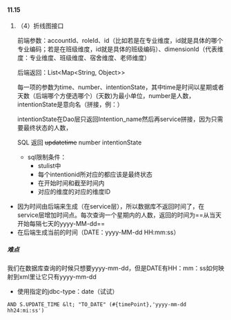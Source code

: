 #### 11.15

1. （4）折线图接口

   前端参数：accountId、roleId、id（比如若是在专业维度，id就是具体的哪个专业编码；若是在班级维度，id就是具体的班级编码）、dimensionId（代表维度：专业维度、班级维度、宿舍维度、老师维度）

   后端返回：List<Map<String, Object>>

   每一项的参数为time、number、intentionState，其中time是时间以星期或者天数（后端哪个方便选哪个）(天数)为最小单位，number是人数，intentionState是意向名（拼接，例：）

    

   intentionState在Dao层只返回Intention_name然后再service拼接，因为只需要最终状态的人数，

   SQL  返回   ~~updatetime~~    number  intentionState

   + sql限制条件：
     + stulist中
     + 每个intentionid所对应的都应该是最终状态
     + 在开始时间和截至时间内
     + 对应的维度的对应的维度ID

+ 因为时间由后端来生成（在service层），所以数据库不返回时间了，在service层增加时间点。每次查询一个星期内的人数，返回的时间为==从当天开始每隔七天的yyyy-MM-dd==
+ 在后端生成当前的时间（DATE：yyyy-MM-dd HH:mm:ss）

##### 难点

我们在数据库查询的时候只想要yyyy-mm-dd，但是DATE有HH：mm：ss如何映射到xml里让它只有yyyy-mm-dd

+ 使用指定的jdbc-type：date（试试）



```
AND S.UPDATE_TIME &lt; "TO_DATE" (#{timePoint},'yyyy-mm-dd hh24:mi:ss')
```

##

